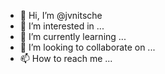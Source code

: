 - 👋 Hi, I’m @jvnitsche
- 👀 I’m interested in ...
- 🌱 I’m currently learning ...
- 💞️ I’m looking to collaborate on ...
- 📫 How to reach me ...

<!---
jvnitsche/jvnitsche is a ✨ special ✨ repository because its `README.md` (this file) appears on your GitHub profile.
You can click the Preview link to take a look at your changes.
--->
